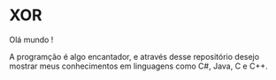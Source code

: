 # XOR

Olá mundo !

A programção é algo encantador, e através desse repositório desejo mostrar meus conhecimentos em linguagens como C#, Java, C e C++.

